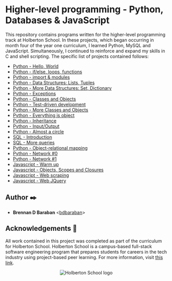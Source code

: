 # Higher-level programming - Python, Databases & JavaScript

This repository contains programs written for the higher-level programming
track at Holberton School. In these projects, which began occurring in month
four of the year one curriculum, I learned Python, MySQL and JavaScript.
Simultaneously, I continued to reinforce and expand my skills in C and shell
scripting. The specific list of projects contained follows:

* [ Python - Hello, World](python-hello_world)
* [ Python - if/else, loops, functions](./python-if_else_loops_functions)
* [ Python - import & modules](./python-import_modules)
* [ Python - Data Structures: Lists, Tuples](./python-data_structures)
* [ Python - More Data Structures: Set, Dictionary](./python-more_data_structures)
* [ Python - Exceptions](./python-exceptions)
* [ Python - Classes and Objects](./python-classes)
* [ Python - Test-driven development](./python-test_driven_development)
* [ Python - More Classes and Objects](./python-more_classes)
* [ Python - Everything is object](./python-everything_is_object)
* [ Python - Inheritance](./python-inheritance)
* [ Python - Input/Output](./python-input_output)
* [ Python - Almost a circle](./python-almost_a_circle)
* [ SQL - Introduction](./SQL_introduction)
* [ SQL - More queries](./SQL_more_queries)
* [ Python - Object-relational mapping](./python-object_relational_mapping)
* [ Python - Network #0](./python-network_0)
* [ Python - Network #1](./python-network_1)
* [ Javascript - Warm up](./javascript-warm_up)
* [ Javascript - Objects, Scopes and Closures](./javascript_objects_scopes_closures)
* [ Javascript - Web scraping](./javascript-web_scraping)
* [ Javascript - Web JQuery](./javascript-web_jquery)

## Author :black_nib:

* **Brennan D Baraban** <[bdbaraban](https://github.com/bdbaraban)>

## Acknowledgements :pray:

All work contained in this project was completed as part of the curriculum for
Holberton School. Holberton School is a campus-based full-stack software
engineering program that prepares students for careers in the tech industry
using project-based peer learning. For more information, visit
[this link](https://www.holbertonschool.com/).

<p align="center">
  <img src="http://www.holbertonschool.com/holberton-logo.png"
       alt="Holberton School logo"
  >
</p>